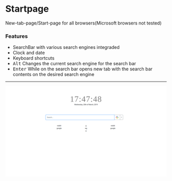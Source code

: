 # Startpage
New-tab-page/Start-page for all browsers(Microsoft browsers not tested)

### Features
 - SearchBar with various search engines integraded
 - Clock and date
 - Keyboard shortcuts
  - <kbd>Alt</kbd> Changes the current search engine for the search bar
  - <kbd>Enter</kbd> While on the search bar opens new tab with the search bar contents on the desired search engine

---
![StartPage Demo](placeholder.png)